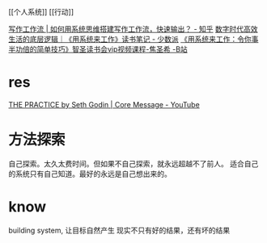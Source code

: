 [[个人系统]]
[[行动]]

[写作工作流 | 如何用系统思维搭建写作工作流，快速输出？ - 知乎](https://zhuanlan.zhihu.com/p/86940694)
[数字时代高效生活的底层逻辑｜《用系统来工作》读书笔记 - 少数派](https://sspai.com/post/45844)
[《用系统来工作：令你事半功倍的简单技巧》智圣读书会vip视频课程-焦圣希 -B站](https://www.bilibili.com/video/BV1ks411J7Co)
# res
[THE PRACTICE by Seth Godin | Core Message - YouTube](https://www.youtube.com/watch?v=1Zh4x8lPbnM)

# 方法探索
自己探索。太久太费时间。但如果不自己探索，就永远超越不了前人。
适合自己的系统只有自己知道。最好的永远是自己想出来的。

# know
building system, 让目标自然产生
现实不只有好的结果，还有坏的结果